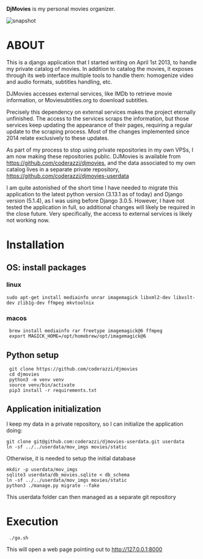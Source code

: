 **DjMovies** is my personal movies organizer.

![snapshot](https://coderazzi.net/python/djmovies/djmovies.png)

# ABOUT

This is a django application that I started writing on April 1st 2013,
to handle my private catalog of movies.
In addition to catalog the movies, it exposes through its web interface
multiple tools to handle them: homogenize video and audio formats,
subtitles handling, etc.

DJMovies accesses external services, like IMDb to retrieve movie 
information, or Moviesubtitles.org to download subtitles.

Precisely this dependency on external services makes the project 
eternally unfinished. The access to the services scraps the information, 
but those services keep updating the appearance of their pages, 
requiring a regular update to the scraping process. 
Most of the changes implemented since 2014 relate exclusively to these updates.

As part of my process to stop using private repositories in my own VPSs, 
I am now making these repositories public. DJMovies is available from
https://github.com/coderazzi/djmovies, 
and the data associated to my own catalog lives in a separate private repository,
https://github.com/coderazzi/djmovies-userdata

I am quite astonished of the short time I have needed to migrate this 
application to the latest python version (3.13.1 as of today) and Django version (5.1.4), 
as I was using before Django 3.0.5. However, I have not tested the application in 
full, so additional changes will likely be required in the close future. 
Very specifically, the access to external services is likely not working now.


# Installation

## OS: install packages

### linux
	sudo apt-get install mediainfo unrar imagemagick libxml2-dev libxslt-dev zlib1g-dev ffmpeg mkvtoolnix  

### macos
	 brew install mediainfo rar freetype imagemagick@6 ffmpeg 
	 export MAGICK_HOME=/opt/homebrew/opt/imagemagick@6  

## Python setup

	 git clone https://github.com/coderazzi/djmovies    
	 cd djmovies  
	 python3 -m venv venv 
	 source venv/bin/activate 
	 pip3 install -r requirements.txt   

## Application initialization

I keep my data in a private repository, so I can initialize the application doing:

    git clone git@github.com:coderazzi/djmovies-userdata.git userdata 
    ln -sf ../../userdata/mov_imgs movies/static 

Otherwise, it is needed to setup the initial database

    mkdir -p userdata/mov_imgs
    sqlite3 userdata/db_movies.sqlite < db_schema
    ln -sf ../../userdata/mov_imgs movies/static 
    python3 ./manage.py migrate --fake

This userdata folder can then managed as a separate git repository

# Execution

	 ./go.sh

This will open a web page pointing out to http://127.0.0.1:8000